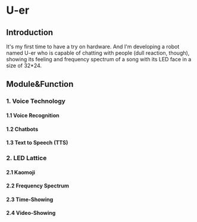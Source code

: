 # U-er
## Introduction 
  It's my first time to have a try on hardware. And I'm developing a robot named U-er who is capable of chatting with people (dull reaction, though), showing its feeling and frequency spectrum of a song with its LED face in a size of 32*24. 

## Module&Function
### 1. Voice Technology
#### 1.1 Voice Recognition
#### 1.2 Chatbots
#### 1.3 Text to Speech (TTS)

### 2. LED Lattice
#### 2.1 Kaomoji
#### 2.2 Frequency Spectrum 
#### 2.3 Time-Showing
#### 2.4 Video-Showing
